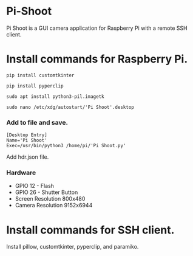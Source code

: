 # Pi-Shoot
Pi Shoot is a GUI camera application for Raspberry Pi with a remote SSH client.

# Install commands for Raspberry Pi.

`pip install customtkinter`

`pip install pyperclip`

`sudo apt install python3-pil.imagetk`

`sudo nano /etc/xdg/autostart/'Pi Shoot'.desktop`


### Add to file and save.
```
[Desktop Entry]
Name='Pi Shoot'
Exec=/usr/bin/python3 /home/pi/'Pi Shoot.py'
```


Add hdr.json file.


### Hardware
* GPIO 12 - Flash
* GPIO 26 - Shutter Button
* Screen Resolution 800x480
* Camera Resolution 9152x6944


# Install commands for SSH client.

Install pillow, customtkinter, pyperclip, and paramiko.

